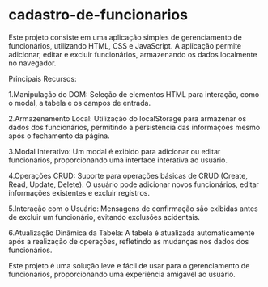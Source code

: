 # cadastro-de-funcionarios
Este projeto consiste em uma aplicação simples de gerenciamento de funcionários, utilizando HTML, CSS e JavaScript. A aplicação permite adicionar, editar e excluir funcionários, armazenando os dados localmente no navegador.

Principais Recursos:

1.Manipulação do DOM:
Seleção de elementos HTML para interação, como o modal, a tabela e os campos de entrada.

2.Armazenamento Local:
Utilização do localStorage para armazenar os dados dos funcionários, permitindo a persistência das informações mesmo após o fechamento da página.

3.Modal Interativo:
Um modal é exibido para adicionar ou editar funcionários, proporcionando uma interface interativa ao usuário.

4.Operações CRUD:
Suporte para operações básicas de CRUD (Create, Read, Update, Delete). O usuário pode adicionar novos funcionários, editar informações existentes e excluir registros.

5.Interação com o Usuário:
Mensagens de confirmação são exibidas antes de excluir um funcionário, evitando exclusões acidentais.

6.Atualização Dinâmica da Tabela:
A tabela é atualizada automaticamente após a realização de operações, refletindo as mudanças nos dados dos funcionários.

Este projeto é uma solução leve e fácil de usar para o gerenciamento de funcionários, proporcionando uma experiência amigável ao usuário.
